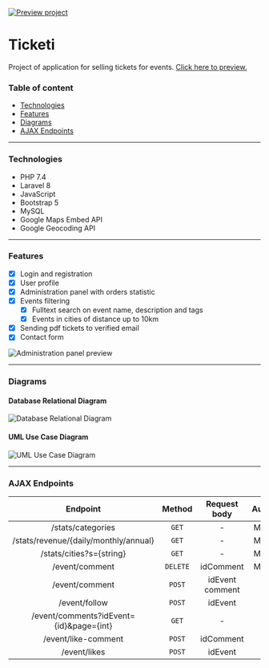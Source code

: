 [![Preview project](https://img.shields.io/static/v1?label=Laravel&message=Preview&color=red&style=flat&logo=Laravel)][preview]

# Ticketi

Project of application for selling tickets for events. [Click here to preview.][preview]

[preview]: https://ticketi.fullweb.net.pl/

### Table of content

-   [Technologies](#technologies)
-   [Features](#features)
-   [Diagrams](#diagrams)
-   [AJAX Endpoints](#ajax-endpoints)

---

### Technologies

-   PHP 7.4
-   Laravel 8
-   JavaScript
-   Bootstrap 5
-   MySQL
-   Google Maps Embed API
-   Google Geocoding API

---

### Features

-   [x] Login and registration
-   [x] User profile
-   [x] Administration panel with orders statistic
-   [x] Events filtering
    -   [x] Fulltext search on event name, description and tags
    -   [x] Events in cities of distance up to 10km
-   [x] Sending pdf tickets to verified email
-   [x] Contact form

![Administration panel preview](https://github.com/dominikjalowiecki/Ticketi/assets/116639110/e9627256-9891-4816-8eeb-2ddc49c1a6b3)

---

### Diagrams

#### Database Relational Diagram

![Database Relational Diagram](https://github.com/dominikjalowiecki/Ticketi/assets/116639110/80326512-deb5-4768-b299-41de1a0b385e)

#### UML Use Case Diagram

![UML Use Case Diagram](https://github.com/dominikjalowiecki/Ticketi/assets/116639110/3a6fd036-b398-4d49-ad75-d85b06e257be)

---

### AJAX Endpoints

|                Endpoint                 |  Method  |     Request body     | Authorization |
| :-------------------------------------: | :------: | :------------------: | :-----------: |
|            /stats/categories            |  `GET`   |          -           |   MODERATOR   |
|  /stats/revenue/{daily/monthly/annual}  |  `GET`   |          -           |   MODERATOR   |
|        /stats/cities?s={string}         |  `GET`   |          -           |   MODERATOR   |
|             /event/comment              | `DELETE` |      idComment       |   MODERATOR   |
|             /event/comment              |  `POST`  | idEvent <br> comment |     USER      |
|              /event/follow              |  `POST`  |       idEvent        |     USER      |
| /event/comments?idEvent={id}&page={int} |  `GET`   |          -           |       -       |
|           /event/like-comment           |  `POST`  |      idComment       |       -       |
|              /event/likes               |  `POST`  |       idEvent        |       -       |
